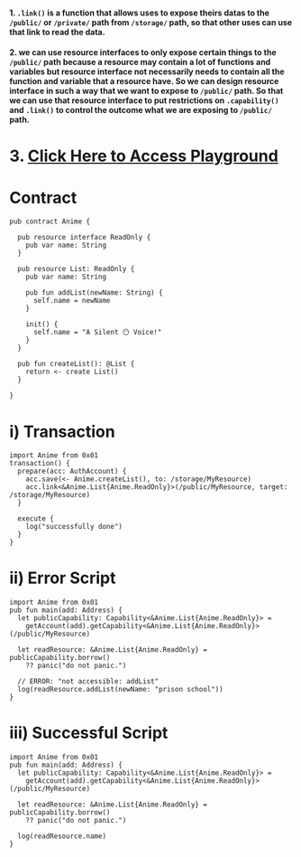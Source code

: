 #### 1. `.link()` is a function that allows uses to expose theirs datas to the `/public/` or `/private/` path from `/storage/` path, so that other uses can use that link to read the data.

#### 2. we can use resource interfaces to only expose certain things to the `/public/` path because a resource may contain a lot of functions and variables but resource interface not necessarily needs to contain all the function and variable that a resource have. So we can design resource interface in such a way that we want to expose to `/public/` path. So that we can use that resource interface to put restrictions on `.capability()` and `.link()` to control the outcome what we are exposing to `/public/` path.

# 3. [Click Here to Access Playground ](https://play.onflow.org/c352275b-d8a0-45d9-9882-ae2961a83411)
# Contract
```cadence
pub contract Anime {

  pub resource interface ReadOnly {
    pub var name: String
  }

  pub resource List: ReadOnly {
    pub var name: String

    pub fun addList(newName: String) {
      self.name = newName
    }

    init() {
      self.name = "A Silent 😶 Voice!"
    }
  }

  pub fun createList(): @List {
    return <- create List()
  }

}
```
# i) Transaction
```cadence
import Anime from 0x01
transaction() {
  prepare(acc: AuthAccount) {
    acc.save(<- Anime.createList(), to: /storage/MyResource)
    acc.link<&Anime.List{Anime.ReadOnly}>(/public/MyResource, target: /storage/MyResource)
  }

  execute {
    log("successfully done")
  }
}
```
# ii) Error Script
```cadence
import Anime from 0x01
pub fun main(add: Address) {
  let publicCapability: Capability<&Anime.List{Anime.ReadOnly}> =
    getAccount(add).getCapability<&Anime.List{Anime.ReadOnly}>(/public/MyResource)

  let readResource: &Anime.List{Anime.ReadOnly} = publicCapability.borrow() 
    ?? panic("do not panic.")

  // ERROR: "not accessible: addList"
  log(readResource.addList(newName: "prison school"))
}
```
# iii) Successful Script
```cadence
import Anime from 0x01
pub fun main(add: Address) {
  let publicCapability: Capability<&Anime.List{Anime.ReadOnly}> =
    getAccount(add).getCapability<&Anime.List{Anime.ReadOnly}>(/public/MyResource)

  let readResource: &Anime.List{Anime.ReadOnly} = publicCapability.borrow() 
    ?? panic("do not panic.")

  log(readResource.name)
}
```
